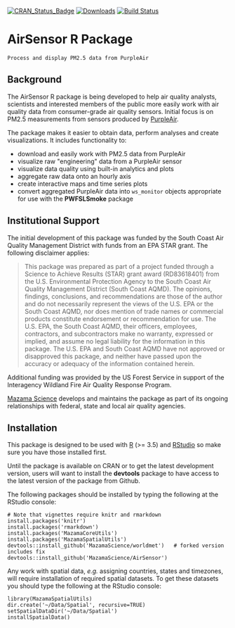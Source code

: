 [![CRAN\_Status\_Badge](http://www.r-pkg.org/badges/version/AirSensor)](https://cran.r-project.org/package=AirSensor)
[![Downloads](http://cranlogs.r-pkg.org/badges/AirSensor)](https://cran.r-project.org/package=AirSensor)
[![Build Status](https://travis-ci.org/MazamaScience/AirSensor.svg?branch=master)](https://travis-ci.org/MazamaScience/AirSensor)

# AirSensor R Package

`Process and display PM2.5 data from PurpleAir`

## Background

The AirSensor R package is being developed to help air quality analysts, 
scientists and interested members of the public more easily work with air 
quality data from consumer-grade air quality sensors. Initial focus is on PM2.5 
measurements from sensors produced by [PurpleAir](https://www.purpleair.com).

The package makes it easier to obtain data, perform analyses and create
visualizations. It includes functionality to:

* download and easily work with PM2.5 data from PurpleAir
* visualize raw "engineering" data from a PurpleAir sensor
* visualize data quality using built-in analytics and plots
* aggregate raw data onto an hourly axis
* create interactive maps and time series plots
* convert aggregated PurpleAir data into `ws_monitor` objects appropriate for
use with the **PWFSLSmoke** package

## Institutional Support

The initial development of this package was funded by the South Coast Air 
Quality Management District with funds from an EPA STAR grant. The following 
disclaimer applies:

> This package was prepared as part of a project funded through a Science to Achieve Results (STAR) grant award (RD83618401) from the U.S. Environmental Protection Agency to the South Coast Air Quality Management District (South Coast AQMD). The opinions, findings, conclusions, and recommendations are those of the author and do not necessarily represent the views of the U.S. EPA or the South Coast AQMD, nor does mention of trade names or commercial products constitute endorsement or recommendation for use. The U.S. EPA, the South Coast AQMD, their officers, employees, contractors, and subcontractors make no warranty, expressed or implied, and assume no legal liability for the information in this package. The U.S. EPA and South Coast AQMD have not approved or disapproved this package, and neither have passed upon the accuracy or adequacy of the information contained herein.

Additional funding was provided by the US Forest Service in support of the 
Interagency Wildland Fire Air Quality Response Program.

[Mazama Science](https://mazamascience.com) develops and maintains the package 
as part of its ongoing relationships with federal, state and local air quality 
agencies.

## Installation

This package is designed to be used with [R](https://cran.r-project.org) 
(>= 3.5) and [RStudio](https://rstudio.com/) so make sure you have those 
installed first.

Until the package is available on CRAN or to get the latest development version, 
users will want to install the **devtools** package to have access to the latest 
version of the package from Github.

The following packages should be installed by typing the following at the 
RStudio console:

```
# Note that vignettes require knitr and rmarkdown
install.packages('knitr')
install.packages('rmarkdown')
install.packages('MazamaCoreUtils')
install.packages('MazamaSpatialUtils')
devtools::install_github('MazamaScience/worldmet')   # forked version includes fix
devtools::install_github('MazamaScience/AirSensor')
```

Any work with spatial data, *e.g.* assigning countries, states and timezones, 
will require installation of required spatial datasets. To get these datasets 
you should type the following at the RStudio console:

```
library(MazamaSpatialUtils)
dir.create('~/Data/Spatial', recursive=TRUE)
setSpatialDataDir('~/Data/Spatial')
installSpatialData()
```





